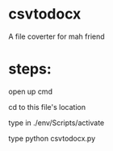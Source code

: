 # csvtodocx
A file coverter for mah friend
# steps:
  open up cmd
  
  cd to this file's location
  
  type in ./env/Scripts/activate
  
  type python csvtodocx.py
